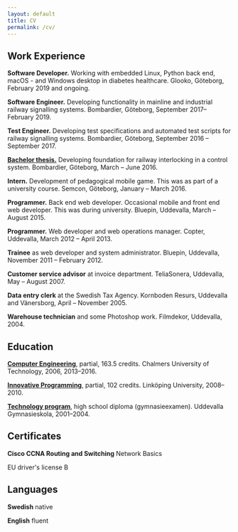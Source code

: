 ```yaml
---
layout: default
title: CV
permalink: /cv/
---
```

## Work Experience

**Software Developer.** Working with embedded Linux, Python back end, macOS - and Windows desktop in diabetes healthcare. Glooko, Göteborg, February 2019 and ongoing.

**Software Engineer.** Developing functionality in mainline and industrial railway signalling systems. Bombardier, Göteborg, September 2017–February 2019.

**Test Engineer.** Developing test specifications and automated test scripts for railway signalling systems. Bombardier, Göteborg, September 2016 – September 2017.

**[Bachelor thesis.](http://studentarbeten.chalmers.se/publication/238376-styrprogram-med-konfigurerbar-logik-for-spartrafik)** Developing foundation for railway interlocking in a control system. Bombardier, Göteborg, March – June 2016.

**Intern.** Development of pedagogical mobile game. This was as part of a university course. Semcon, Göteborg, January – March 2016.

**Programmer.** Back end web developer. Occasional mobile and front end web developer. This was during university. Bluepin, Uddevalla, March – August 2015.

**Programmer.** Web developer and web operations manager. Copter, Uddevalla, March 2012 – April 2013.

**Trainee** as web developer and system administrator. Bluepin, Uddevalla, November 2011 – February 2012.

**Customer service advisor** at invoice department. TeliaSonera, Uddevalla, May – August 2007.

**Data entry clerk** at the Swedish Tax Agency. Kornboden Resurs, Uddevalla and Vänersborg, April – November 2005.

**Warehouse technician** and some Photoshop work. Filmdekor, Uddevalla, 2004.

## Education

**[Computer Engineering](https://www.chalmers.se/sv/utbildning/program-pa-grundniva/Sidor/Datateknik-180.aspx)**, partial, 163.5 credits. Chalmers University of Technology, 2006, 2013–2016.

**[Innovative Programming](https://liu.se/utbildning/program/6kipr)**, partial, 102 credits. Linköping University, 2008–2010.

**[Technology program](https://www.uddevalla.se/utbildning-och-barnomsorg/uddevalla-gymnasieskola/utbildningar/teknik-te.html)**, high school diploma (gymnasieexamen). Uddevalla Gymnasieskola, 2001–2004.

## Certificates

**Cisco CCNA Routing and Switching** Network Basics

EU driver's license B

## Languages

**Swedish** native

**English** fluent
